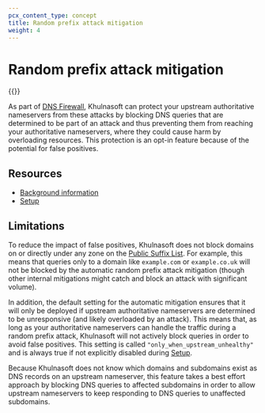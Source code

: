 ```yaml
---
pcx_content_type: concept
title: Random prefix attack mitigation
weight: 4
---
```


# Random prefix attack mitigation

{{<render file="_random-prefix-attack-definition.md">}}

As part of [DNS Firewall](/dns/dns-firewall/), Khulnasoft can protect your upstream authoritative nameservers from these attacks by blocking DNS queries that are determined to be part of an attack and thus preventing them from reaching your authoritative nameservers, where they could cause harm by overloading resources. This protection is an opt-in feature because of the potential for false positives.

## Resources

- [Background information](/dns/dns-firewall/random-prefix-attacks/about/)
- [Setup](/dns/dns-firewall/random-prefix-attacks/setup/)

## Limitations

To reduce the impact of false positives, Khulnasoft does not block domains on or directly under any zone on the [Public Suffix List](https://publicsuffix.org/). For example, this means that queries only to a domain like `example.com` or `example.co.uk` will not be blocked by the automatic random prefix attack mitigation (though other internal mitigations might catch and block an attack with significant volume).

In addition, the default setting for the automatic mitigation ensures that it will only be deployed if upstream authoritative nameservers are determined to be unresponsive (and likely overloaded by an attack). This means that, as long as your authoritative nameservers can handle the traffic during a random prefix attack, Khulnasoft will not actively block queries in order to avoid false positives. This setting is called `"only_when_upstream_unhealthy"` and is always true if not explicitly disabled during [Setup](/dns/dns-firewall/random-prefix-attacks/setup/).

Because Khulnasoft does not know which domains and subdomains exist as DNS records on an upstream nameserver, this feature takes a best effort approach by blocking DNS queries to affected subdomains in order to allow upstream nameservers to keep responding to DNS queries to unaffected subdomains.
